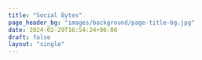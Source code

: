 ```yaml
---
title: "Social Bytes"
page_header_bg: "images/background/page-title-bg.jpg"
date: 2024-02-29T16:54:24+06:00
draft: false
layout: "single"
---
```

